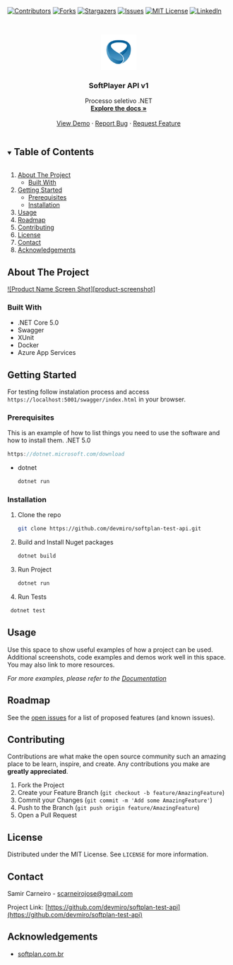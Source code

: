 
[![Contributors][contributors-shield]][contributors-url]
[![Forks][forks-shield]][forks-url]
[![Stargazers][stars-shield]][stars-url]
[![Issues][issues-shield]][issues-url]
[![MIT License][license-shield]][license-url]
[![LinkedIn][linkedin-shield]][linkedin-url]



<!-- PROJECT LOGO -->
<br />
<p align="center">
  <a href="https://www.softplan.com.br">
    <img src="images/logo.jpg" alt="Logo" width="80" height="80">
  </a>

  <h3 align="center">SoftPlayer API v1</h3>

  <p align="center">
    Processo seletivo .NET
    <br />
    <a href="https://github.com/devmiro/softplan-test-api"><strong>Explore the docs »</strong></a>
    <br />
    <br />
    <a href="https://github.com/devmiro/softplan-test-api">View Demo</a>
    ·
    <a href="https://github.com/devmiro/softplan-test-api/issues">Report Bug</a>
    ·
    <a href="https://github.com/devmiro/softplan-test-api/issues">Request Feature</a>
  </p>
</p>



<!-- TABLE OF CONTENTS -->
<details open="open">
  <summary><h2 style="display: inline-block">Table of Contents</h2></summary>
  <ol>
    <li>
      <a href="#about-the-project">About The Project</a>
      <ul>
        <li><a href="#built-with">Built With</a></li>
      </ul>
    </li>
    <li>
      <a href="#getting-started">Getting Started</a>
      <ul>
        <li><a href="#prerequisites">Prerequisites</a></li>
        <li><a href="#installation">Installation</a></li>
      </ul>
    </li>
    <li><a href="#usage">Usage</a></li>
    <li><a href="#roadmap">Roadmap</a></li>
    <li><a href="#contributing">Contributing</a></li>
    <li><a href="#license">License</a></li>
    <li><a href="#contact">Contact</a></li>
    <li><a href="#acknowledgements">Acknowledgements</a></li>
  </ol>
</details>



<!-- ABOUT THE PROJECT -->
## About The Project

[![Product Name Screen Shot][product-screenshot]](https://softplan.com.br)


### Built With

* .NET Core 5.0
* Swagger
* XUnit
* Docker
* Azure App Services


<!-- GETTING STARTED -->
## Getting Started

For testing follow instalation process and access `https://localhost:5001/swagger/index.html` in your browser.

### Prerequisites

This is an example of how to list things you need to use the software and how to install them.
.NET 5.0
```C#
https://dotnet.microsoft.com/download
```
* dotnet
  ```sh
  dotnet run
  ```

### Installation

1. Clone the repo
   ```sh
   git clone https://github.com/devmiro/softplan-test-api.git
   ```
2. Build and Install Nuget packages
   ```sh
   dotnet build
   ```
3. Run Project
    ```sh
   dotnet run
   ```
4. Run Tests
  ```sh
   dotnet test
   ```



<!-- USAGE EXAMPLES -->
## Usage

Use this space to show useful examples of how a project can be used. Additional screenshots, code examples and demos work well in this space. You may also link to more resources.

_For more examples, please refer to the [Documentation](https://softplan.com.br)_



<!-- ROADMAP -->
## Roadmap

See the [open issues](https://github.com/devmiro/softplan-test-api/issues) for a list of proposed features (and known issues).



<!-- CONTRIBUTING -->
## Contributing

Contributions are what make the open source community such an amazing place to be learn, inspire, and create. Any contributions you make are **greatly appreciated**.

1. Fork the Project
2. Create your Feature Branch (`git checkout -b feature/AmazingFeature`)
3. Commit your Changes (`git commit -m 'Add some AmazingFeature'`)
4. Push to the Branch (`git push origin feature/AmazingFeature`)
5. Open a Pull Request



<!-- LICENSE -->
## License

Distributed under the MIT License. See `LICENSE` for more information.



<!-- CONTACT -->
## Contact

Samir Carneiro - scarneirojose@gmail.com

Project Link: [https://github.com/devmiro/softplan-test-api](https://github.com/devmiro/softplan-test-api)



<!-- ACKNOWLEDGEMENTS -->
## Acknowledgements

* [softplan.com.br](Softplan)





<!-- MARKDOWN LINKS & IMAGES -->
<!-- https://www.markdownguide.org/basic-syntax/#reference-style-links -->
[contributors-shield]: https://img.shields.io/github/contributors/devmiro/repo.svg?style=for-the-badge
[contributors-url]: https://github.com/devmiro/repo/graphs/contributors
[forks-shield]: https://img.shields.io/github/forks/devmiro/repo.svg?style=for-the-badge
[forks-url]: https://github.com/devmiro/repo/network/members
[stars-shield]: https://img.shields.io/github/stars/devmiro/repo.svg?style=for-the-badge
[stars-url]: https://github.com/devmiro/repo/stargazers
[issues-shield]: https://img.shields.io/github/issues/devmiro/repo.svg?style=for-the-badge
[issues-url]: https://github.com/devmiro/repo/issues
[license-shield]: https://img.shields.io/github/license/devmiro/repo.svg?style=for-the-badge
[license-url]: https://github.com/devmiro/repo/blob/master/LICENSE.txt
[linkedin-shield]: https://img.shields.io/badge/-LinkedIn-black.svg?style=for-the-badge&logo=linkedin&colorB=555
[linkedin-url]: https://linkedin.com/in/devmiro